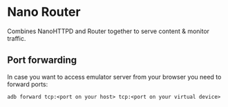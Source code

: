# Nano Router

Combines NanoHTTPD and Router together to serve content & monitor traffic.

## Port forwarding

In case you want to access emulator server from your browser you need to forward ports:

`adb forward tcp:<port on your host> tcp:<port on your virtual device>`